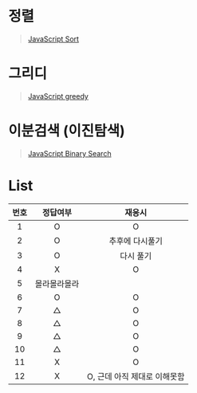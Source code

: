 # 정렬
> [JavaScript Sort](../../../theory/sort.md)

# 그리디
> [JavaScript greedy](../../../theory/greedy.md)

# 이분검색 (이진탐색)
> [JavaScript Binary Search](../../../theory/binarySearch.md)


# List
|번호|정답여부|재응시|
|:---:|:---:|:---:|
|1|O|O|
|2|O|추후에 다시풀기|
|3|O|다시 풀기|
|4|X|O|
|5|몰라몰라몰라||
|6|O|O|
|7|△|O|
|8|△|O|
|9|△|O|
|10|△|O|
|11|X|O|
|12|X|O, 근데 아직 제대로 이해못함|
